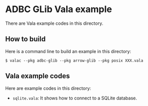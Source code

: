 <!---
  Licensed to the Apache Software Foundation (ASF) under one
  or more contributor license agreements.  See the NOTICE file
  distributed with this work for additional information
  regarding copyright ownership.  The ASF licenses this file
  to you under the Apache License, Version 2.0 (the
  "License"); you may not use this file except in compliance
  with the License.  You may obtain a copy of the License at

    http://www.apache.org/licenses/LICENSE-2.0

  Unless required by applicable law or agreed to in writing,
  software distributed under the License is distributed on an
  "AS IS" BASIS, WITHOUT WARRANTIES OR CONDITIONS OF ANY
  KIND, either express or implied.  See the License for the
  specific language governing permissions and limitations
  under the License.
-->

# ADBC GLib Vala example

There are Vala example codes in this directory.

## How to build

Here is a command line to build an example in this directory:

```console
$ valac --pkg adbc-glib --pkg arrow-glib --pkg posix XXX.vala
```

## Vala example codes

Here are example codes in this directory:

  * `sqlite.vala`: It shows how to connect to a SQLite database.
